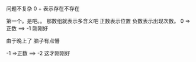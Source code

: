 问题不复杂
0 + 表示存在不存在

第一个。是吧。。
那数组就表示多含义吧
正数表示位置
负数表示出现次数。 0 =>正数 ==> -1 刚刚好

由于晚上了 脑子有点懵

-1 =>正数 ==> -2 这才刚刚好